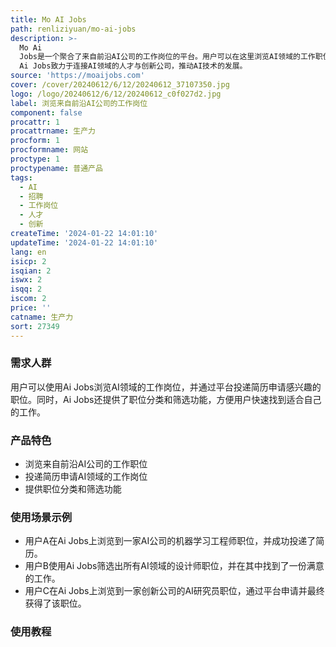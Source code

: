 ```yaml
---
title: Mo AI Jobs
path: renliziyuan/mo-ai-jobs
description: >-
  Mo Ai
  Jobs是一个聚合了来自前沿AI公司的工作岗位的平台。用户可以在这里浏览AI领域的工作职位，并有机会在下一代AI公司中找到就业机会。无论是工程师、设计师、研究员、市场营销人员还是其他职位，都可以在这里找到适合自己的岗位。Mo
  Ai Jobs致力于连接AI领域的人才与创新公司，推动AI技术的发展。
source: 'https://moaijobs.com'
cover: /cover/20240612/6/12/20240612_37107350.jpg
logo: /logo/20240612/6/12/20240612_c0f027d2.jpg
label: 浏览来自前沿AI公司的工作岗位
component: false
procattr: 1
procattrname: 生产力
procform: 1
procformname: 网站
proctype: 1
proctypename: 普通产品
tags:
  - AI
  - 招聘
  - 工作岗位
  - 人才
  - 创新
createTime: '2024-01-22 14:01:10'
updateTime: '2024-01-22 14:01:10'
lang: en
isicp: 2
isqian: 2
iswx: 2
isqq: 2
iscom: 2
price: ''
catname: 生产力
sort: 27349
---
```




### 需求人群
用户可以使用Ai Jobs浏览AI领域的工作岗位，并通过平台投递简历申请感兴趣的职位。同时，Ai Jobs还提供了职位分类和筛选功能，方便用户快速找到适合自己的工作。

### 产品特色
- 浏览来自前沿AI公司的工作职位
- 投递简历申请AI领域的工作岗位
- 提供职位分类和筛选功能

### 使用场景示例
- 用户A在Ai Jobs上浏览到一家AI公司的机器学习工程师职位，并成功投递了简历。
- 用户B使用Ai Jobs筛选出所有AI领域的设计师职位，并在其中找到了一份满意的工作。
- 用户C在Ai Jobs上浏览到一家创新公司的AI研究员职位，通过平台申请并最终获得了该职位。

### 使用教程


  
